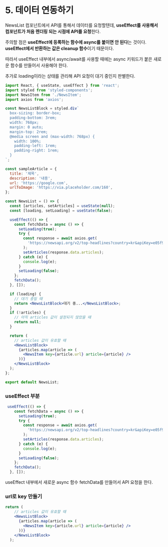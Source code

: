 # 5. 데이터 연동하기

NewsList 컴포넌트에서 API를 통해서 데이터를 요청할텐데, **useEffect를 사용해서 컴포넌트가 처음 렌더링 되는 시점에 API를 요청**한다.

주의할 점은 **useEffect에 등록하는 함수에 async를 붙이면 안 된다**는 것이다. **useEffect에서 반환하는 값은 cleanup 함수**이기 때문이다.

따라서 useEffect 내부에서 async/await를 사용할 때에는 async 키워드가 붙은 새로운 함수를 만들어서 사용해야 한다.

추가로 loading이라는 상태를 관리해 API 요청이 대기 중인지 판별한다.

```jsx
import React, { useState, useEffect } from 'react';
import styled from 'styled-components';
import NewsItem from './NewsItem';
import axios from 'axios';

const NewsListBlock = styled.div`
  box-sizing: border-box;
  padding-bottom: 3rem;
  width: 768px;
  margin: 0 auto;
  margin-top: 2rem;
  @media screen and (max-width: 768px) {
    width: 100%;
    padding-left: 1rem;
    padding-right: 1rem;
  }
`;

const sampleArticle = {
  title: '제목',
  description: '내용',
  url: 'https://google.com',
  urlToImage: 'https://via.placeholder.com/160',
};

const NewsList = () => {
  const [articles, setArticles] = useState(null);
  const [loading, setLoading] = useState(false);

  useEffect(() => {
    const fetchData = async () => {
      setLoading(true);
      try {
        const response = await axios.get(
          'https://newsapi.org/v2/top-headlines?country=kr&apiKey=e05f9c2712f146388566ff822ecc8a44',
        );
        setArticles(response.data.articles);
      } catch (e) {
        console.log(e);
      }
      setLoading(false);
    };
    fetchData();
  }, []);

  if (loading) {
    // 대기 중일 때
    return <NewsListBlock>대기 중...</NewsListBlock>;
  }
  if (!articles) {
    // 아직 articles 값이 설정되지 않았을 때
    return null;
  }

  return (
    // articles 값이 유효할 때
    <NewsListBlock>
      {articles.map(article => (
        <NewsItem key={article.url} article={article} />
      ))}
    </NewsListBlock>
  );
};

export default NewsList;
```

### useEffect 부분

```jsx
 useEffect(() => {
    const fetchData = async () => {
      setLoading(true);
      try {
        const response = await axios.get(
          'https://newsapi.org/v2/top-headlines?country=kr&apiKey=e05f9c2712f146388566ff822ecc8a44',
        );
        setArticles(response.data.articles);
      } catch (e) {
        console.log(e);
      }
      setLoading(false);
    };
    fetchData();
  }, []);

```

useEffect 내부에서 새로운 async 함수 fetchData를 만들어서 API 요청을 한다.

### url로 key 만들기

```jsx
return (
    // articles 값이 유효할 때
    <NewsListBlock>
      {articles.map(article => (
        <NewsItem key={article.url} article={article} />
      ))}
    </NewsListBlock>
  );
```

